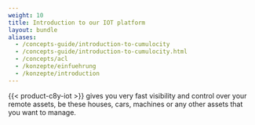 ```yaml
---
weight: 10
title: Introduction to our IOT platform
layout: bundle
aliases:
  - /concepts-guide/introduction-to-cumulocity
  - /concepts-guide/introduction-to-cumulocity.html
  - /concepts/acl
  - /konzepte/einfuehrung
  - /konzepte/introduction
---
```


{{< product-c8y-iot >}} gives you very fast visibility and control over your remote assets, be these houses, cars, machines or any other assets that you want to manage.
